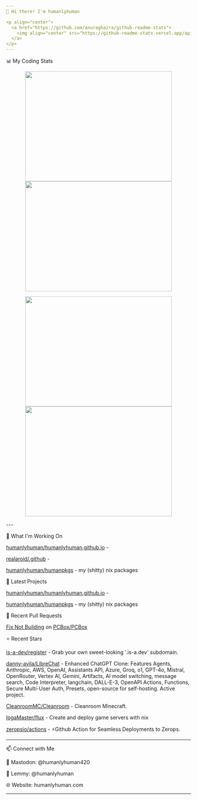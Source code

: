 ```yaml
---
👋 Hi there! I'm humanlyhuman

<p align="center">
  <a href="https://github.com/anuraghazra/github-readme-stats">
    <img align="center" src="https://github-readme-stats.vercel.app/api?username=humanlyhuman&show_icons=true&theme=react" />
  </a>
</p>
---
```


📊 My Coding Stats

<p align="center">
  <a href="https://wakatime.com/@humanlyhuman">
    <img align="center" width="400" height="300" src="https://wakatime.com/share/@humanlyhuman/9c049d62-984c-408f-b87b-68c5cc7bf4bf.svg" />
  </a>
  <a href="https://wakatime.com/@humanlyhuman">
    <img align="center" width="400" height="300" src="https://wakatime.com/share/@humanlyhuman/513b3a3a-52c9-4706-bece-2472e26f6945.svg" />
  </a>
</p><p align="center">
  <a href="https://wakatime.com/@humanlyhuman">
    <img align="center" width="400" height="300" src="https://wakatime.com/share/@humanlyhuman/6d9d7eea-3f23-4db3-9eaf-742cbff8d9b5.svg" />
  </a>
  <a href="https://wakatime.com/@humanlyhuman">
    <img align="center" width="400" height="300" src="https://wakatime.com/share/@humanlyhuman/558c9c83-c82e-4142-bd49-b2eaa73616d1.svg" />
  </a>
</p>
---

🚀 What I'm Working On



[humanlyhuman/humanlyhuman.github.io](https://github.com/humanlyhuman/humanlyhuman.github.io) - 

[realaroid/.github](https://github.com/realaroid/.github) - 

[humanlyhuman/humanpkgs](https://github.com/humanlyhuman/humanpkgs) - my (shitty) nix packages


🌱 Latest Projects



[humanlyhuman/humanlyhuman.github.io](https://github.com/humanlyhuman/humanlyhuman.github.io) - 

[humanlyhuman/humanpkgs](https://github.com/humanlyhuman/humanpkgs) - my (shitty) nix packages


🔨 Recent Pull Requests



[Fix Not Building](https://github.com/PCBox/PCBox/pull/80) on [PCBox/PCBox](https://github.com/PCBox/PCBox)


⭐ Recent Stars



[is-a-dev/register](https://github.com/is-a-dev/register) - Grab your own sweet-looking &#39;.is-a.dev&#39; subdomain.

[danny-avila/LibreChat](https://github.com/danny-avila/LibreChat) - Enhanced ChatGPT Clone: Features Agents, Anthropic, AWS, OpenAI, Assistants API, Azure, Groq, o1, GPT-4o, Mistral, OpenRouter, Vertex AI, Gemini, Artifacts, AI model switching, message search, Code Interpreter, langchain, DALL-E-3, OpenAPI Actions, Functions, Secure Multi-User Auth, Presets, open-source for self-hosting. Active project.

[CleanroomMC/Cleanroom](https://github.com/CleanroomMC/Cleanroom) - Cleanroom Minecraft.

[IogaMaster/flux](https://github.com/IogaMaster/flux) - Create and deploy game servers with nix

[zeropsio/actions](https://github.com/zeropsio/actions) - ⚡️Github Action for Seamless Deployments to Zerops.



---

📫 Connect with Me

🐘 Mastodon: @humanlyhuman420

🌿 Lemmy: @humanlyhuman

🌐 Website: humanlyhuman.com



---
